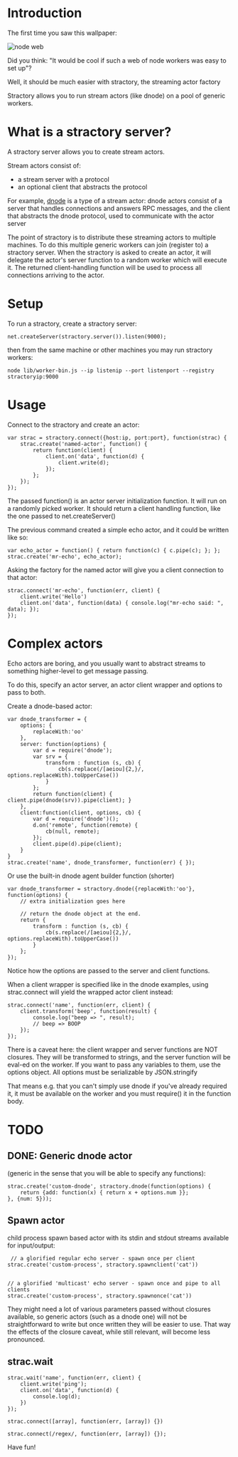 # Introduction

The first time you saw this wallpaper:

![node web](http://nodejs.org/images/logos/nodejs-1024x768.png)

Did you think: "It would be cool if such a web of node workers was easy to set up"?

Well, it should be much easier with stractory, the streaming actor factory

Stractory allows you to run stream actors (like dnode) on a pool of generic workers. 

# What is a stractory server?

A stractory server allows you to create stream actors.

Stream actors consist of:
- a stream server with a protocol
- an optional client that abstracts the protocol

For example, [dnode](http://github.com/substack/dnode) is a type of a stream actor: dnode actors consist
of a server that handles connections and answers RPC messages, and the client
that abstracts the dnode protocol, used to communicate with the actor server

The point of stractory is to distribute these streaming actors to multiple
machines. To do this multiple generic workers can join (register to) a 
stractory server. When the stractory is asked to create an actor, it will
delegate the actor's server function to a random worker which will
execute it. The returned client-handling function will be used to 
process all connections arriving to the actor.

# Setup 

To run a stractory, create a stractory server:

    net.createServer(stractory.server()).listen(9000);

then from the same machine or other machines you may run stractory workers:

    node lib/worker-bin.js --ip listenip --port listenport --registry stractoryip:9000

# Usage

Connect to the stractory and create an actor:

    var strac = stractory.connect({host:ip, port:port}, function(strac) {
        strac.create('named-actor', function() {
            return function(client) {
                client.on('data', function(d) {
                    client.write(d);
                });       
            };
        });
    });

   
The passed function() is an actor server initialization function. It will run on a randomly 
picked worker. It should return a client handling function, like the one passed to 
net.createServer()

The previous command created a simple echo actor, and it could be written like so:

    var echo_actor = function() { return function(c) { c.pipe(c); }; };
    strac.create('mr-echo', echo_actor);    

Asking the factory for the named actor will give you a client connection to
that actor:

    strac.connect('mr-echo', function(err, client) {
        client.write('Hello')
        client.on('data', function(data) { console.log("mr-echo said: ", data); });
    });

# Complex actors

Echo actors are boring, and you usually want to abstract streams to something
higher-level to get message passing.

To do this, specify an actor server, an actor client wrapper and options to pass to both.

Create a dnode-based actor:

    var dnode_transformer = {
        options: {
            replaceWith:'oo'
        },
        server: function(options) {
            var d = require('dnode');
            var srv = {
                transform : function (s, cb) {
                    cb(s.replace(/[aeiou]{2,}/, options.replaceWith).toUpperCase())
                }
            };
            return function(client) { client.pipe(dnode(srv)).pipe(client); } 
        },
        client:function(client, options, cb) {
            var d = require('dnode')();
            d.on('remote', function(remote) {
                cb(null, remote);
            });
            client.pipe(d).pipe(client);
        }
    }
    strac.create('name', dnode_transformer, function(err) { });

Or use the built-in dnode agent builder function (shorter)

    var dnode_transformer = stractory.dnode({replaceWith:'oo'}, function(options) {
        // extra initialization goes here

        // return the dnode object at the end.
        return {
            transform : function (s, cb) {
                cb(s.replace(/[aeiou]{2,}/, options.replaceWith).toUpperCase())
            }
        };
    });

Notice how the options are passed to the server and client functions.

When a client wrapper is specified like in the dnode examples, using strac.connect
will yield the wrapped actor client instead:

    strac.connect('name', function(err, client) {
        client.transform('beep', function(result) {
            console.log("beep => ", result); 
            // beep => BOOP
        });
    });

There is a caveat here: the client wrapper and server functions are NOT closures.
They will be transformed to strings, and the server function will be
eval-ed on the worker. If you want to pass any variables to them, use
the options object. All options must be serializable by JSON.stringify 

That means e.g. that you can't simply use dnode if you've already required it,
it must be available on the worker and you must require() it in the
function body.

# TODO

## DONE: Generic dnode actor

(generic in the sense that you will be able to specify any functions):

    strac.create('custom-dnode', stractory.dnode(function(options) { 
        return {add: function(x) { return x + options.num }};
    }, {num: 5}));
    

## Spawn actor

child process spawn based actor with its stdin and stdout streams
available for input/output:
    
     // a glorified regular echo server - spawn once per client
    strac.create('custom-process', stractory.spawnclient('cat')) 


    // a glorified 'multicast' echo server - spawn once and pipe to all clients 
    strac.create('custom-process', stractory.spawnonce('cat')) 
    

They might need a lot of various parameters passed without closures available, 
so generic actors (such as a dnode one) will not be straightforward to write but 
once written they will be easier to use. That way the effects of the closure caveat, 
while still relevant, will become less pronounced.

## strac.wait
    strac.wait('name', function(err, client) {
        client.write('ping');
        client.on('data', function(d) {
            console.log(d);
        })   
    });

    strac.connect([array], function(err, [array]) {})

    strac.connect(/regex/, function(err, [array]) {});
    
Have fun!
